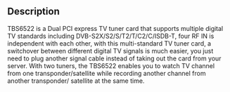 ## Description

TBS6522 is a Dual PCI express TV tuner card that supports multiple digital TV standards including DVB-S2X/S2/S/T2/T/C2/C/ISDB-T, four RF IN is independent with each other, with this multi-standard TV tuner card, a switchover between different digital TV signals is much easier, you just need to plug another signal cable instead of taking out the card from your server. With two tuners, the TBS6522 enables you to watch TV channel from one transponder/satellite while recording another channel from another transponder/ satellite at the same time.
